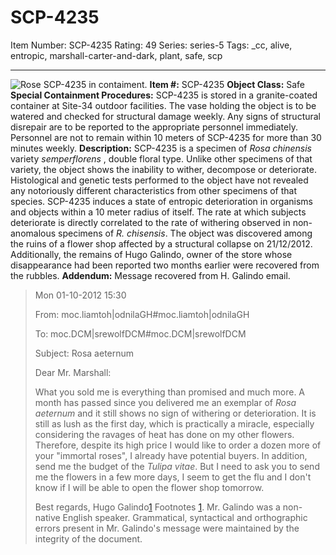# SCP-4235
Item Number: SCP-4235
Rating: 49
Series: series-5
Tags: _cc, alive, entropic, marshall-carter-and-dark, plant, safe, scp

---

![Rose](http://borradores-scp-es.wdfiles.com/local--files/jakuwoski-s-workshop/Rose)
SCP-4235 in contaiment.
**Item #:** SCP-4235
**Object Class:** Safe
**Special Containment Procedures:** SCP-4235 is stored in a granite-coated container at Site-34 outdoor facilities. The vase holding the object is to be watered and checked for structural damage weekly. Any signs of structural disrepair are to be reported to the appropriate personnel immediately.
Personnel are not to remain within 10 meters of SCP-4235 for more than 30 minutes weekly.
**Description:** SCP-4235 is a specimen of _Rosa chinensis_ variety _semperflorens_ , double floral type. Unlike other specimens of that variety, the object shows the inability to wither, decompose or deteriorate. Histological and genetic tests performed to the object have not revealed any notoriously different characteristics from other specimens of that species.
SCP-4235 induces a state of entropic deterioration in organisms and objects within a 10 meter radius of itself. The rate at which subjects deteriorate is directly correlated to the rate of withering observed in non-anomalous specimens of _R. chisensis_.
The object was discovered among the ruins of a flower shop affected by a structural collapse on 21/12/2012. Additionally, the remains of Hugo Galindo, owner of the store whose disappearance had been reported two months earlier were recovered from the rubbles.
**Addendum:** Message recovered from H. Galindo email.
> Mon 01-10-2012 15:30  
>    
>  From: moc.liamtoh|odnilaGH#moc.liamtoh|odnilaGH  
>    
>  To: moc.DCM|srewolfDCM#moc.DCM|srewolfDCM  
>    
>  Subject: Rosa aeternum  
>    
>  Dear Mr. Marshall:  
>    
>  What you sold me is everything than promised and much more. A month has passed since you delivered me an exemplar of _Rosa aeternum_ and it still shows no sign of withering or deterioration. It is still as lush as the first day, which is practically a miracle, especially considering the ravages of heat has done on my other flowers.
> Therefore, despite its high price I would like to order a dozen more of your "immortal roses", I already have potential buyers. In addition, send me the budget of the _Tulipa vitae_.
> But I need to ask you to send me the flowers in a few more days, I seem to get the flu and I don't know if I will be able to open the flower shop tomorrow.  
>    
>  Best regards,
> Hugo Galindo[1](javascript:;)
Footnotes
[1](javascript:;). Mr. Galindo was a non-native English speaker. Grammatical, syntactical and orthographic errors present in Mr. Galindo's message were maintained by the integrity of the document.